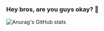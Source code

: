 ### Hey bros, are you guys okay? 👋


![Anurag's GitHub stats](https://github-readme-stats.vercel.app/api?username=KratosXr&show_icons=true&theme=midnight-purple)

